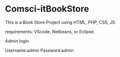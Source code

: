 # Comsci-itBookStore
This is a Book Store Project using HTML, PHP, CSS, JS

requirements:
VScode, Netbeans, or Eclipse.

Admin login

Username:admin 
Password:admin
